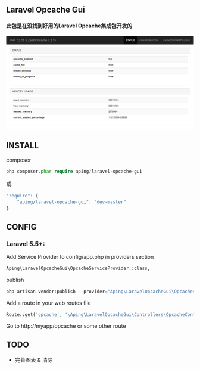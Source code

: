 ## Laravel Opcache Gui

#### 此包是在没找到好用的Laravel Opcache集成包开发的
![Screenshot](screenshot19111802.png)

## INSTALL

composer
```php
php composer.phar require aping/laravel-opcache-gui
```
或
```php
"require": {
    "aping/laravel-opcache-gui": "dev-master"
}
```

## CONFIG

### Laravel 5.5+:

Add Service Provider to config/app.php in providers section
```bash
Aping\LaravelOpcacheGui\OpcacheServiceProvider::class,
```

publish
```php
php artisan vendor:publish --provider="Aping\LaravelOpcacheGui\OpcacheServiceProvider"
```

Add a route in your web routes file
```php
Route::get('opcache', '\Aping\LaravelOpcacheGui\Controllers\OpcacheController@index');
```

Go to http://myapp/opcache or some other route

## TODO

- 完善图表 & 清除